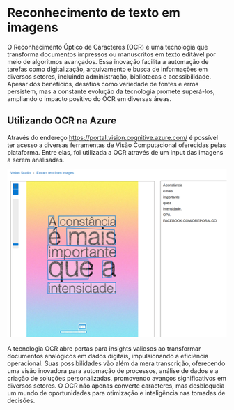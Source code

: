 
# Reconhecimento de texto em imagens



O Reconhecimento Óptico de Caracteres (OCR) é uma tecnologia que transforma documentos impressos ou manuscritos em texto editável por meio de algoritmos avançados. Essa inovação facilita a automação de tarefas como digitalização, arquivamento e busca de informações em diversos setores, incluindo administração, bibliotecas e acessibilidade. Apesar dos benefícios, desafios como variedade de fontes e erros persistem, mas a constante evolução da tecnologia promete superá-los, ampliando o impacto positivo do OCR em diversas áreas.

## Utilizando OCR na Azure

Através do endereço https://portal.vision.cognitive.azure.com/ é possível ter acesso a diversas ferramentas de Visão Computacional oferecidas pelas plataforma. Entre elas, foi utilizada a OCR através de um input das imagens a serem analisadas.

![Exemplo do resultado](print/Screenshot%20from%202024-01-30%2023-15-39.png)



A tecnologia OCR abre portas para insights valiosos ao transformar documentos analógicos em dados digitais, impulsionando a eficiência operacional. Suas possibilidades vão além da mera transcrição, oferecendo uma visão inovadora para automação de processos, análise de dados e a criação de soluções personalizadas, promovendo avanços significativos em diversos setores. O OCR não apenas converte caracteres, mas desbloqueia um mundo de oportunidades para otimização e inteligência nas tomadas de decisões.



